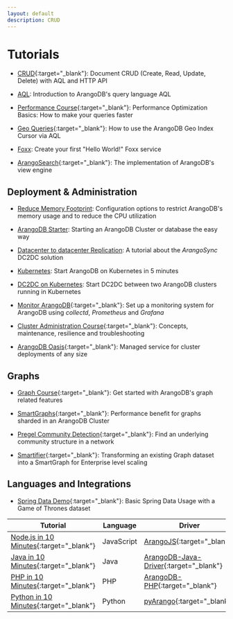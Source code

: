 ```yaml
---
layout: default
description: CRUD
---
```

Tutorials
=========

- [CRUD](https://www.arangodb.com/tutorials/arangodb-crud/){:target="_blank"}:
  Document CRUD (Create, Read, Update, Delete) with AQL and HTTP API

- [AQL](aql/tutorial.html):
  Introduction to ArangoDB's query language AQL

- [Performance Course](https://www.arangodb.com/arangodb-performance-course/){:target="_blank"}:
  Performance Optimization Basics: How to make your queries faster
 
- [Geo Queries](https://www.arangodb.com/using-arangodb-geo-index-cursor-via-aql/){:target="_blank"}:
  How to use the ArangoDB Geo Index Cursor via AQL
  
- [Foxx](foxx-getting-started.html):
  Create your first "Hello World!" Foxx service

- [ArangoSearch](https://www.arangodb.com/tutorials/arangosearch/){:target="_blank"}:
  The implementation of ArangoDB's view engine

Deployment & Administration
---------------------------

- [Reduce Memory Footprint](tutorials-reduce-memory-footprint.html):
  Configuration options to restrict ArangoDB's memory usage and to reduce
  the CPU utilization

- [ArangoDB Starter](tutorials-starter.html):
  Starting an ArangoDB Cluster or database the easy way

- [Datacenter to datacenter Replication](tutorials-dc2-dc.html):
  A tutorial about the _ArangoSync_ DC2DC solution

- [Kubernetes](tutorials-kubernetes.html):
  Start ArangoDB on Kubernetes in 5 minutes
  
- [DC2DC on Kubernetes](tutorials-kubernetes-dc2-dc.html):
  Start DC2DC between two ArangoDB clusters running in Kubernetes 
  
- [Monitor ArangoDB](https://www.arangodb.com/tutorials/monitoring-collectd-prometheus-grafana/){:target="_blank"}:
  Set up a monitoring system for ArangoDB using _collectd_, _Prometheus_ and _Grafana_

- [Cluster Administration Course](https://www.arangodb.com/arangodb-cluster-course/){:target="_blank"}:
  Concepts, maintenance, resilience and troubleshooting

- [ArangoDB Oasis](https://www.arangodb.com/managed-service/){:target="_blank"}:
  Managed service for cluster deployments of any size

Graphs
------

- [Graph Course](https://www.arangodb.com/arangodb-graph-course/){:target="_blank"}:
  Get started with ArangoDB's graph related features
  
- [SmartGraphs](https://www.arangodb.com/using-smartgraphs-arangodb/){:target="_blank"}:
  Performance benefit for graphs sharded in an ArangoDB Cluster 
  
- [Pregel Community Detection](https://www.arangodb.com/pregel-community-detection/){:target="_blank"}:
  Find an underlying community structure in a network
  
- [Smartifier](https://www.arangodb.com/arangodb-smartifier/){:target="_blank"}:
  Transforming an existing Graph dataset into a SmartGraph for Enterprise level scaling

Languages and Integrations
--------------------------

- [Spring Data Demo](https://www.arangodb.com/tutorials/spring-data/){:target="_blank"}:
  Basic Spring Data Usage with a Game of Thrones dataset

Tutorial | Language | Driver
---------|----------|-------
[Node.js in 10 Minutes](https://www.arangodb.com/tutorials/tutorial-node-js/){:target="_blank"} | JavaScript | [ArangoJS](https://github.com/arangodb/arangojs){:target="_blank"}
[Java in 10 Minutes](https://www.arangodb.com/tutorials/tutorial-sync-java-driver/){:target="_blank"} | Java | [ArangoDB-Java-Driver](https://github.com/arangodb/arangodb-java-driver){:target="_blank"}
[PHP in 10 Minutes](https://www.arangodb.com/tutorials/tutorial-php/){:target="_blank"} | PHP | [ArangoDB-PHP](https://github.com/arangodb/arangodb-php){:target="_blank"}
[Python in 10 Minutes](https://www.arangodb.com/tutorials/tutorial-python/){:target="_blank"} | Python | [pyArango](https://github.com/tariqdaouda/pyArango){:target="_blank"}
